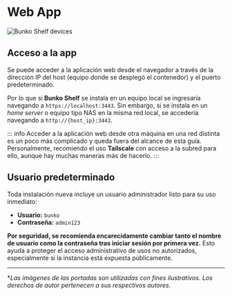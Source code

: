 # Web App

![Bunko Shelf devices](/bunko-shelf-devices.webp)

## Acceso a la app

Se puede acceder a la aplicación web desde el navegador a través de la dirección IP del host (equipo donde se desplegó el contenedor) y el puerto predeterminado.

Por lo que si **Bunko Shelf** se instala en un equipo local se ingresaría navegando a `https://localhost:3443`. Sin embargo, si se instala en un _home server_ o equipo tipo NAS en la misma red local, se accedería navegando a `http://{host_ip}:3443`.

::: info
Acceder a la aplicación web desde otra máquina en una red distinta es un poco más complicado y queda fuera del alcance de esta guía. Personalmente, recomiendo el uso **Tailscale** con acceso a la subred para ello, aunque hay muchas maneras más de hacerlo.
:::

## Usuario predeterminado

Toda instalación nueva incluye un usuario administrador listo para su uso inmediato:

- **Usuario:** `bunko`
- **Contraseña:** `admin123`

**Por seguridad, se recomienda encarecidamente cambiar tanto el nombre de usuario como la contraseña tras iniciar sesión por primera vez.** Esto ayuda a proteger el acceso administrativo de usos no autorizados, especialmente si la instancia está expuesta públicamente.

---

\*_Las imágenes de las portadas son utilizadas con fines ilustrativos. Los derechos de autor pertenecen a sus respectivos autores._
